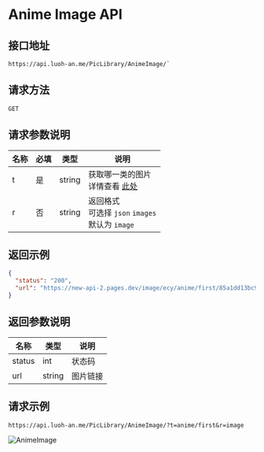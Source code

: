 # Anime Image API

## 接口地址
```get
https://api.luoh-an.me/PicLibrary/AnimeImage/`
```

## 请求方法
`GET`

## 请求参数说明

| 名称 | 必填 | 类型   | 说明                             |
| ---- | ---- | ------ | -------------------------------- |
| t    | 是   | string | 获取哪一类的图片 <br> 详情查看 [此处](#3-1-AnimeImage) |
| r    | 否   | string | 返回格式 <br> 可选择 `json` `images` <br> 默认为 `image` |

## 返回示例

```json
{
  "status": "200",
  "url": "https://new-api-2.pages.dev/image/ecy/anime/first/85a1dd13bc908d1c.webp"
}
```

## 返回参数说明

| 名称   | 类型   | 说明     |
| ------ | ------ | -------- |
| status | int    | 状态码   |
| url    | string | 图片链接 |

## 请求示例

`https://api.luoh-an.me/PicLibrary/AnimeImage/?t=anime/first&r=image`

![AnimeImage](https://api.luoh-an.me/PicLibrary/AnimeImage/?t=anime/first&r=image)